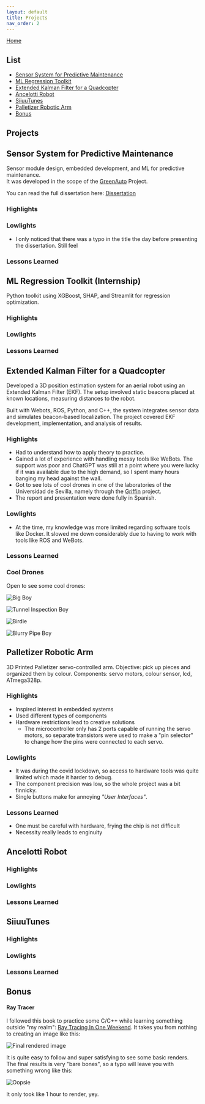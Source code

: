 ```yaml
---
layout: default
title: Projects
nav_order: 2
---
```


[Home](index.md)

## List

- [Sensor System for Predictive Maintenance](#sensor-system-for-predictive-maintenance)
- [ML Regression Toolkit](#ml-regression-toolkit-internship)
- [Extended Kalman Filter for a Quadcopter](#extended-kalman-filter-for-a-quadcopter)
- [Ancelotti Robot](#ancelotti-robot)
- [SiiuuTunes](#siiuutunes)
- [Palletizer Robotic Arm](#palletizer-robotic-arm)
- [Bonus](#bonus)

## Projects

## Sensor System for Predictive Maintenance

Sensor module design, embedded development, and ML for predictive maintenance.  
It was developed in the scope of the [GreenAuto](https://www.agendagreenauto.pt/projeto/) Project.

You can read the full dissertation here: [Dissertation](documents/SensorSystemForPredictiveMaintenanceInIndustrialEnvironments.pdf)

### Highlights

### Lowlights

- I only noticed that there was a typo in the title the day before presenting the dissertation. Still feel

### Lessons Learned

## ML Regression Toolkit (Internship)

Python toolkit using XGBoost, SHAP, and Streamlit for regression optimization.

### Highlights

### Lowlights

### Lessons Learned

## Extended Kalman Filter for a Quadcopter

Developed a 3D position estimation system for an aerial robot using an Extended Kalman Filter (EKF). The setup involved static beacons placed at known locations, measuring distances to the robot.

Built with Webots, ROS, Python, and C++, the system integrates sensor data and simulates beacon-based localization. The project covered EKF development, implementation, and analysis of results.

### Highlights

- Had to understand how to apply theory to practice.
- Gained a lot of experience with handling messy tools like WeBots. The support was poor and ChatGPT was still at a point where you were lucky if it was available due to the high demand, so I spent many hours banging my head against the wall.
- Got to see lots of cool drones in one of the laboratories of the Universidad de Sevilla, namely through the [Griffin](https://griffin-erc-advanced-grant.eu/) project.
- The report and presentation were done fully in Spanish.

### Lowlights

- At the time, my knowledge was more limited regarding software tools like Docker. It slowed me down considerably due to having to work with tools like ROS and WeBots.

### Lessons Learned

### Cool Drones

Open to see some cool drones:

![Big Boy](/images/projects/ekf/ganda_drone.jpg)

![Tunnel Inspection Boy](/images/projects/ekf/longo.jpg)

![Birdie](/images/projects/ekf/passaro.jpg)

![Blurry Pipe Boy](/images/projects/ekf/pipe.jpg)

## Palletizer Robotic Arm

3D Printed Palletizer servo-controlled arm. Objective: pick up pieces and organized them by colour. Components: servo motors, colour sensor, lcd, ATmega328p.

### Highlights

- Inspired interest in embedded systems
- Used different types of components
- Hardware restrictions lead to creative solutions
  - The microcontroller only has 2 ports capable of running the servo motors, so separate transistors were used to make a "pin selector" to change how the pins were connected to each servo.

### Lowlights

- It was during the covid lockdown, so access to hardware tools was quite limited which made it harder to debug.
- The component precision was low, so the whole project was a bit finnicky.
- Single buttons make for annoying *"User Interfaces"*.

### Lessons Learned

- One must be careful with hardware, frying the chip is not difficult
- Necessity really leads to enginuity

## Ancelotti Robot

### Highlights

### Lowlights

### Lessons Learned

## SiiuuTunes

### Highlights

### Lowlights

### Lessons Learned

## Bonus

#### Ray Tracer

I followed this book to practice some C/C++ while learning something outside "my realm": [Ray Tracing In One Weekend](https://raytracing.github.io/books/RayTracingInOneWeekend.html). It takes you from nothing to creating an image like this:

![Final rendered image](/images/projects/craysiete/lindissimo.png)

It is quite easy to follow and super satisfying to see some basic renders. The final results is very "bare bones", so a typo will leave you with something wrong like this:

![Oopsie](/images/projects/craysiete/lindissirrissimo.png)

It only took like 1 hour to render, yey.
